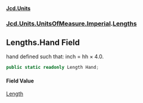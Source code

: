 #### [Jcd.Units](index 'index')
### [Jcd.Units.UnitsOfMeasure.Imperial](Jcd.Units.UnitsOfMeasure.Imperial 'Jcd.Units.UnitsOfMeasure.Imperial').[Lengths](Lengths 'Jcd.Units.UnitsOfMeasure.Imperial.Lengths')

## Lengths.Hand Field

hand defined such that: inch = hh × 4.0.

```csharp
public static readonly Length Hand;
```

#### Field Value
[Length](Length 'Jcd.Units.UnitTypes.Length')
